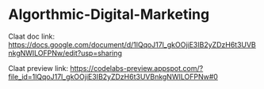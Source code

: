 # Algorthmic-Digital-Marketing

Claat doc link: https://docs.google.com/document/d/1lQqoJ17l_gkOOjiE3IB2yZDzH6t3UVBnkgNWILOFPNw/edit?usp=sharing

Claat preview link: https://codelabs-preview.appspot.com/?file_id=1lQqoJ17l_gkOOjiE3IB2yZDzH6t3UVBnkgNWILOFPNw#0
